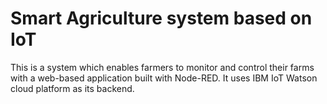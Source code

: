 # Smart Agriculture system based on IoT

This is a system which enables farmers to monitor and control their farms with a web-based application built with Node-RED. It uses IBM IoT Watson cloud platform as its backend.
